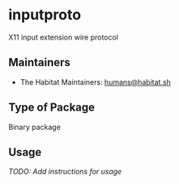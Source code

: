 # inputproto

X11 input extension wire protocol

## Maintainers

* The Habitat Maintainers: <humans@habitat.sh>

## Type of Package

Binary package

## Usage

*TODO: Add instructions for usage*
